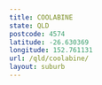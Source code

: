 ```yaml
---
title: COOLABINE
state: QLD
postcode: 4574
latitude: -26.630369
longitude: 152.761131
url: /qld/coolabine/
layout: suburb
---
```

